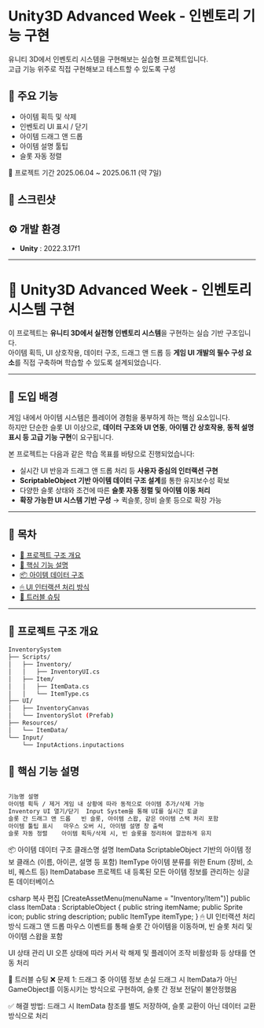# Unity3D Advanced Week - 인벤토리 기능 구현

유니티 3D에서 인벤토리 시스템을 구현해보는 실습형 프로젝트입니다.  
고급 기능 위주로 직접 구현해보고 테스트할 수 있도록 구성

## 📌 주요 기능

- 아이템 획득 및 삭제
- 인벤토리 UI 표시 / 닫기
- 아이템 드래그 앤 드롭
- 아이템 설명 툴팁
- 슬롯 자동 정렬

📆 프로젝트 기간
2025.06.04 ~ 2025.06.11 (약 7일)


## 📸 스크린샷


## ⚙️ 개발 환경

- **Unity** : 2022.3.17f1

---


# 🎒 Unity3D Advanced Week - 인벤토리 시스템 구현

이 프로젝트는 **유니티 3D에서 실전형 인벤토리 시스템**을 구현하는 실습 기반 구조입니다.  
아이템 획득, UI 상호작용, 데이터 구조, 드래그 앤 드롭 등 **게임 UI 개발의 필수 구성 요소**를 직접 구축하며 학습할 수 있도록 설계되었습니다.

---

## 📖 도입 배경

게임 내에서 아이템 시스템은 플레이어 경험을 풍부하게 하는 핵심 요소입니다.  
하지만 단순한 슬롯 UI 이상으로, **데이터 구조와 UI 연동**, **아이템 간 상호작용**, **동적 설명 표시 등 고급 기능 구현**이 요구됩니다.

본 프로젝트는 다음과 같은 학습 목표를 바탕으로 진행되었습니다:

- 실시간 UI 반응과 드래그 앤 드롭 처리 등 **사용자 중심의 인터랙션 구현**
- **ScriptableObject 기반 아이템 데이터 구조 설계**를 통한 유지보수성 확보
- 다양한 슬롯 상태와 조건에 따른 **슬롯 자동 정렬 및 아이템 이동 처리**
- **확장 가능한 UI 시스템 기반 구성** → 퀵슬롯, 장비 슬롯 등으로 확장 가능

---

## 📌 목차

- [📁 프로젝트 구조 개요](#-프로젝트-구조-개요)
- [🧠 핵심 기능 설명](#-핵심-기능-설명)
- [📦 아이템 데이터 구조](#-아이템-데이터-구조)
- [🖱 UI 인터랙션 처리 방식](#-ui-인터랙션-처리-방식)
- [🧩 트러블 슈팅](#-트러블-슈팅)

---

## 📁 프로젝트 구조 개요

```bash
InventorySystem
├── Scripts/
│   ├── Inventory/
│   │   ├── InventoryUI.cs
│   ├── Item/
│   │   ├── ItemData.cs
│   │   └── ItemType.cs
├── UI/
│   ├── InventoryCanvas
│   └── InventorySlot (Prefab)
├── Resources/
│   └── ItemData/
└── Input/
    └── InputActions.inputactions
```
## 🧠 핵심 기능 설명
```bash

기능명	설명
아이템 획득 / 제거	게임 내 상황에 따라 동적으로 아이템 추가/삭제 가능
Inventory UI 열기/닫기	Input System을 통해 UI를 실시간 토글
슬롯 간 드래그 앤 드롭	빈 슬롯, 아이템 스왑, 같은 아이템 스택 처리 포함
아이템 툴팁 표시	마우스 오버 시, 아이템 설명 창 출력
슬롯 자동 정렬	아이템 획득/삭제 시, 빈 슬롯을 정리하여 깔끔하게 유지
```

📦 아이템 데이터 구조
클래스명	설명
ItemData	ScriptableObject 기반의 아이템 정보 클래스 (이름, 아이콘, 설명 등 포함)
ItemType	아이템 분류를 위한 Enum (장비, 소비, 퀘스트 등)
ItemDatabase	프로젝트 내 등록된 모든 아이템 정보를 관리하는 싱글톤 데이터베이스

csharp
복사
편집
[CreateAssetMenu(menuName = "Inventory/Item")]
public class ItemData : ScriptableObject {
    public string itemName;
    public Sprite icon;
    public string description;
    public ItemType itemType;
}
🖱 UI 인터랙션 처리 방식
드래그 앤 드롭
마우스 이벤트를 통해 슬롯 간 아이템을 이동하며, 빈 슬롯 처리 및 아이템 스왑을 포함

UI 상태 관리
UI 오픈 상태에 따라 커서 락 해제 및 플레이어 조작 비활성화 등 상태를 연동 처리

🧩 트러블 슈팅
❌ 문제 1: 드래그 중 아이템 정보 손실
드래그 시 ItemData가 아닌 GameObject를 이동시키는 방식으로 구현하여, 슬롯 간 정보 전달이 불안정했음

✅ 해결 방법:
드래그 시 ItemData 참조를 별도 저장하여, 슬롯 교환이 아닌 데이터 교환 방식으로 처리
